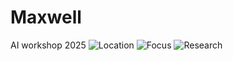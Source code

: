 # Maxwell
AI workshop 2025
![Location](https://img.shields.io/badge/Nashville,%20TN-6a8d73?style=flat&logo=map-pin&logoColor=ffffff)
![Focus](https://img.shields.io/badge/White%20Matter%20Models-cfa5b0?style=flat&logo=brain&logoColor=ffffff)
![Research](https://img.shields.io/badge/Representation%20Learning-6a8d73?style=flat)
